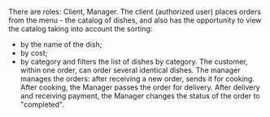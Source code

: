 
There are roles: Client, Manager.
The client (authorized user) places orders from the menu - the catalog of dishes, and also has the opportunity to view the catalog taking into account the sorting:
- by the name of the dish;
- by cost;
- by category
and filters the list of dishes by category. The customer, within one order, can order several identical dishes.
The manager manages the orders: after receiving a new order, sends it for cooking. After cooking, the Manager passes the order for delivery. After delivery and receiving payment, the Manager changes the status of the order to "completed".
